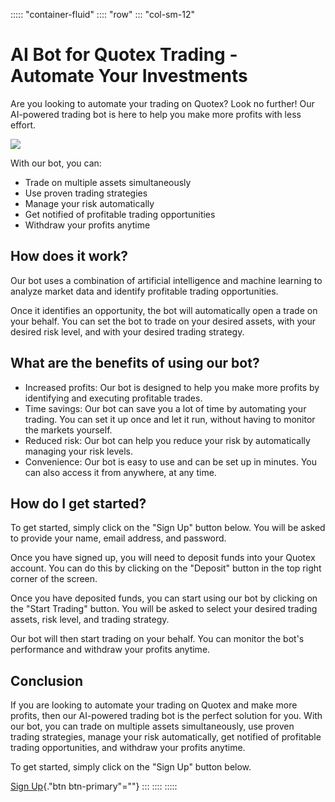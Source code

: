 ::::: \"container-fluid\"
:::: \"row\"
::: \"col-sm-12\"
# AI Bot for Quotex Trading - Automate Your Investments

Are you looking to automate your trading on Quotex? Look no further! Our
AI-powered trading bot is here to help you make more profits with less
effort.

[![](https://static.quotex.io/files/4_en/300_250.jpg)](https://traff.sbs/brokerqxlid)

With our bot, you can:

-   Trade on multiple assets simultaneously
-   Use proven trading strategies
-   Manage your risk automatically
-   Get notified of profitable trading opportunities
-   Withdraw your profits anytime

## How does it work?

Our bot uses a combination of artificial intelligence and machine
learning to analyze market data and identify profitable trading
opportunities.

Once it identifies an opportunity, the bot will automatically open a
trade on your behalf. You can set the bot to trade on your desired
assets, with your desired risk level, and with your desired trading
strategy.

## What are the benefits of using our bot?

-   Increased profits: Our bot is designed to help you make more profits
    by identifying and executing profitable trades.
-   Time savings: Our bot can save you a lot of time by automating your
    trading. You can set it up once and let it run, without having to
    monitor the markets yourself.
-   Reduced risk: Our bot can help you reduce your risk by automatically
    managing your risk levels.
-   Convenience: Our bot is easy to use and can be set up in minutes.
    You can also access it from anywhere, at any time.

## How do I get started?

To get started, simply click on the "Sign Up" button below. You
will be asked to provide your name, email address, and password.

Once you have signed up, you will need to deposit funds into your Quotex
account. You can do this by clicking on the "Deposit" button in
the top right corner of the screen.

Once you have deposited funds, you can start using our bot by clicking
on the "Start Trading" button. You will be asked to select your
desired trading assets, risk level, and trading strategy.

Our bot will then start trading on your behalf. You can monitor the
bot\'s performance and withdraw your profits anytime.

## Conclusion

If you are looking to automate your trading on Quotex and make more
profits, then our AI-powered trading bot is the perfect solution for
you. With our bot, you can trade on multiple assets simultaneously, use
proven trading strategies, manage your risk automatically, get notified
of profitable trading opportunities, and withdraw your profits anytime.

To get started, simply click on the "Sign Up" button below.

[Sign Up](\%22https://traff.sbs/brokerqxlid\%22){."btn
btn-primary"=""}
:::
::::
:::::

